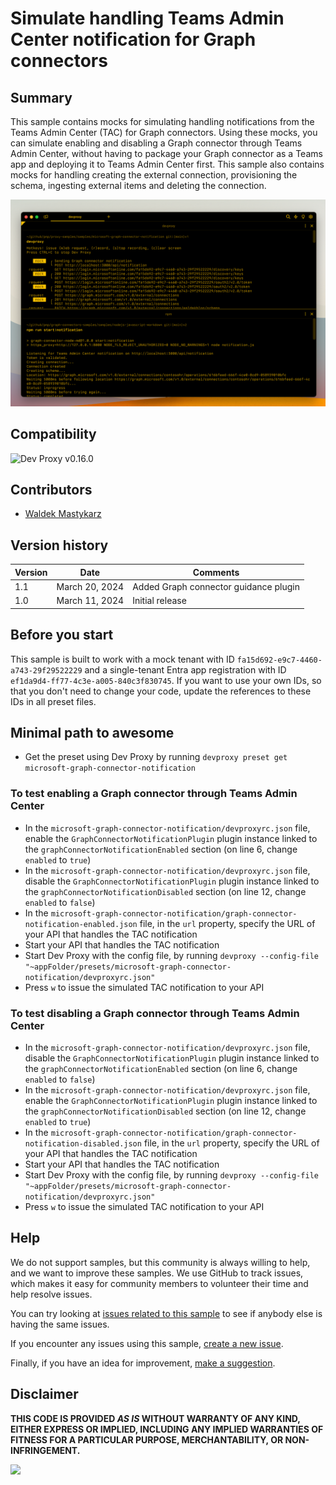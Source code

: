 # Simulate handling Teams Admin Center notification for Graph connectors

## Summary

This sample contains mocks for simulating handling notifications from the Teams Admin Center (TAC) for Graph connectors. Using these mocks, you can simulate enabling and disabling a Graph connector through Teams Admin Center, without having to package your Graph connector as a Teams app and deploying it to Teams Admin Center first. This sample also contains mocks for handling creating the external connection, provisioning the schema, ingesting external items and deleting the connection.

![Dev Proxy simulating the Teams Admin Center notification after enabling a Graph connector](assets/simulating-tac-notification.png)

## Compatibility

![Dev Proxy v0.16.0](https://img.shields.io/badge/devproxy-v0.16.0-green.svg)

## Contributors

- [Waldek Mastykarz](https://github.com/waldekmastykarz)

## Version history

Version|Date|Comments
-------|----|--------
1.1|March 20, 2024|Added Graph connector guidance plugin
1.0|March 11, 2024|Initial release

## Before you start

This sample is built to work with a mock tenant with ID `fa15d692-e9c7-4460-a743-29f29522229` and a single-tenant Entra app registration with ID `ef1da9d4-ff77-4c3e-a005-840c3f830745`. If you want to use your own IDs, so that you don't need to change your code, update the references to these IDs in all preset files.

## Minimal path to awesome

- Get the preset using Dev Proxy by running `devproxy preset get microsoft-graph-connector-notification`

### To test enabling a Graph connector through Teams Admin Center

- In the `microsoft-graph-connector-notification/devproxyrc.json` file, enable the `GraphConnectorNotificationPlugin` plugin instance linked to the `graphConnectorNotificationEnabled` section (on line 6, change `enabled` to `true`)
- In the `microsoft-graph-connector-notification/devproxyrc.json` file, disable the `GraphConnectorNotificationPlugin` plugin instance linked to the `graphConnectorNotificationDisabled` section (on line 12, change `enabled` to `false`)
- In the `microsoft-graph-connector-notification/graph-connector-notification-enabled.json` file, in the `url` property, specify the URL of your API that handles the TAC notification
- Start your API that handles the TAC notification
- Start Dev Proxy with the config file, by running `devproxy --config-file "~appFolder/presets/microsoft-graph-connector-notification/devproxyrc.json"`
- Press `w` to issue the simulated TAC notification to your API

### To test disabling a Graph connector through Teams Admin Center

- In the `microsoft-graph-connector-notification/devproxyrc.json` file, disable the `GraphConnectorNotificationPlugin` plugin instance linked to the `graphConnectorNotificationEnabled` section (on line 6, change `enabled` to `false`)
- In the `microsoft-graph-connector-notification/devproxyrc.json` file, enable the `GraphConnectorNotificationPlugin` plugin instance linked to the `graphConnectorNotificationDisabled` section (on line 12, change `enabled` to `true`)
- In the `microsoft-graph-connector-notification/graph-connector-notification-disabled.json` file, in the `url` property, specify the URL of your API that handles the TAC notification
- Start your API that handles the TAC notification
- Start Dev Proxy with the config file, by running `devproxy --config-file "~appFolder/presets/microsoft-graph-connector-notification/devproxyrc.json"`
- Press `w` to issue the simulated TAC notification to your API

## Help

We do not support samples, but this community is always willing to help, and we want to improve these samples. We use GitHub to track issues, which makes it easy for  community members to volunteer their time and help resolve issues.

You can try looking at [issues related to this sample](https://github.com/pnp/proxy-samples/issues?q=label%3A%22sample%3A%microsoft-graph-connector-notification%22) to see if anybody else is having the same issues.

If you encounter any issues using this sample, [create a new issue](https://github.com/pnp/proxy-samples/issues/new).

Finally, if you have an idea for improvement, [make a suggestion](https://github.com/pnp/proxy-samples/issues/new).

## Disclaimer

**THIS CODE IS PROVIDED *AS IS* WITHOUT WARRANTY OF ANY KIND, EITHER EXPRESS OR IMPLIED, INCLUDING ANY IMPLIED WARRANTIES OF FITNESS FOR A PARTICULAR PURPOSE, MERCHANTABILITY, OR NON-INFRINGEMENT.**

![](https://m365-visitor-stats.azurewebsites.net/SamplesGallery/pnp-devproxy-microsoft-graph-connector-notification)
